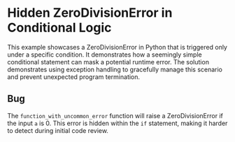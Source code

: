 # Hidden ZeroDivisionError in Conditional Logic

This example showcases a ZeroDivisionError in Python that is triggered only under a specific condition.  It demonstrates how a seemingly simple conditional statement can mask a potential runtime error.  The solution demonstrates using exception handling to gracefully manage this scenario and prevent unexpected program termination.

## Bug

The `function_with_uncommon_error` function will raise a ZeroDivisionError if the input `a` is 0. This error is hidden within the `if` statement, making it harder to detect during initial code review.